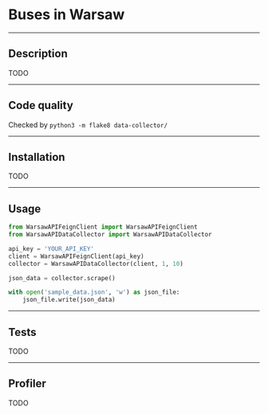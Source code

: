 # Buses in Warsaw

---

## Description

TODO

---

## Code quality

Checked by `python3 -m flake8 data-collector/`

---

## Installation

TODO

---

## Usage

```python
from WarsawAPIFeignClient import WarsawAPIFeignClient
from WarsawAPIDataCollector import WarsawAPIDataCollector

api_key = 'YOUR_API_KEY'
client = WarsawAPIFeignClient(api_key)
collector = WarsawAPIDataCollector(client, 1, 10)

json_data = collector.scrape()

with open('sample_data.json', 'w') as json_file:
    json_file.write(json_data)
```

---

## Tests

TODO

---

## Profiler

TODO